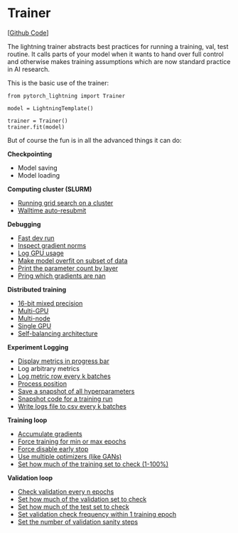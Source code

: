 # Trainer
[[Github Code](https://github.com/williamFalcon/pytorch-lightning/blob/master/pytorch_lightning/models/trainer.py)]

The lightning trainer abstracts best practices for running a training, val, test routine. It calls parts of your model when it wants to hand over full control and otherwise makes training assumptions which are now standard practice in AI research.

This is the basic use of the trainer:

``` {.python}
from pytorch_lightning import Trainer

model = LightningTemplate()

trainer = Trainer()
trainer.fit(model)
```

But of course the fun is in all the advanced things it can do:


**Checkpointing**    

- Model saving
- Model loading 

**Computing cluster (SLURM)**    

- [Running grid search on a cluster](SLURM%20Managed%20Cluster/#running-grid-search-on-a-cluster)
- [Walltime auto-resubmit](SLURM%20Managed%20Cluster/#walltime-auto-resubmit)   

**Debugging**  

- [Fast dev run](Debugging/#fast-dev-run)
- [Inspect gradient norms](Debugging/#inspect-gradient-norms)
- [Log GPU usage](Debugging/#Log-gpu-usage)
- [Make model overfit on subset of data](Debugging/#make-model-overfit-on-subset-of-data)
- [Print the parameter count by layer](Debugging/#print-the-parameter-count-by-layer)
- [Pring which gradients are nan](Debugging/#print-which-gradients-are-nan)


**Distributed training**    

- [16-bit mixed precision](Distributed%20training/#16-bit-mixed-precision)
- [Multi-GPU](Distributed%20training/#Multi-GPU)
- [Multi-node](Distributed%20training/#Multi-node)
- [Single GPU](Distributed%20training/#single-gpu)
- [Self-balancing architecture](Distributed%20training/#self-balancing-architecture)


**Experiment Logging**   

- [Display metrics in progress bar](Logging/#display-metrics-in-progress-bar)
- Log arbitrary metrics
- [Log metric row every k batches](Logging/#log-metric-row-every-k-batches)
- [Process position](Logging/#process-position)
- [Save a snapshot of all hyperparameters](Logging/#save-a-snapshot-of-all-hyperparameters) 
- [Snapshot code for a training run](Logging/#snapshot-code-for-a-training-run) 
- [Write logs file to csv every k batches](Logging/#write-logs-file-to-csv-every-k-batches)

**Training loop**    

- [Accumulate gradients](Training%20Loop/#accumulated-gradients)
- [Force training for min or max epochs](Training%20Loop/#force-training-for-min-or-max-epochs)
- [Force disable early stop](Training%20Loop/#force-disable-early-stop)
- [Use multiple optimizers (like GANs)](../Pytorch-lightning/LightningModule/#configure_optimizers)
- [Set how much of the training set to check (1-100%)](Training%20Loop/#set-how-much-of-the-training-set-to-check)

**Validation loop**    

- [Check validation every n epochs](Validation%20Loop/#check-validation-every-n-epochs)
- [Set how much of the validation set to check](Validation%20Loop/#set-how-much-of-the-validation-set-to-check)
- [Set how much of the test set to check](Validation%20Loop/#set-how-much-of-the-test-set-to-check)
- [Set validation check frequency within 1 training epoch](Validation%20Loop/#set-validation-check-frequency-within-1-training-epoch)
- [Set the number of validation sanity steps](Validation%20Loop/#set-the-number-of-validation-sanity-steps)
